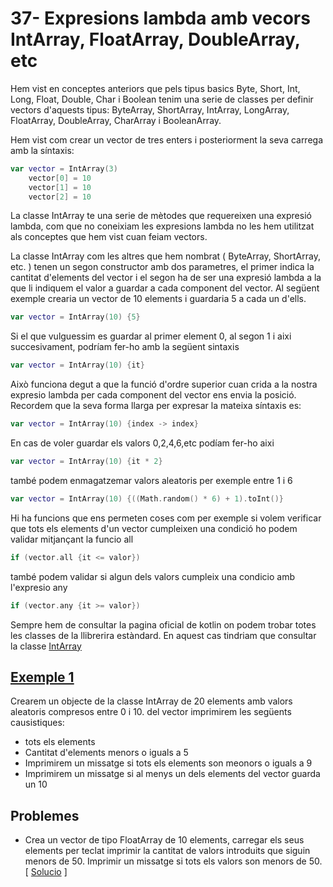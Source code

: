 # 37- Expresions lambda amb vecors IntArray, FloatArray, DoubleArray, etc

Hem vist en conceptes anteriors que pels tipus basics Byte, Short, Int, Long, Float, Double, Char  i Boolean tenim una serie de classes per definir vectors d'aquests tipus: ByteArray, ShortArray, IntArray, LongArray, FloatArray, DoubleArray, CharArray i BooleanArray.

Hem vist com crear un vector de tres enters i posteriorment la seva carrega amb la síntaxis:

```kotlin
var vector = IntArray(3)
    vector[0] = 10
    vector[1] = 10
    vector[2] = 10 
```

La classe IntArray te una serie de mètodes que requereixen una expresió lambda, com que no coneixiam les expresions lambda no les hem utilitzat als conceptes que hem vist cuan feiam vectors.

La classe IntArray com les altres que hem nombrat ( ByteArray, ShortArray, etc. ) tenen un segon constructor amb dos parametres, el primer indica la cantitat d'elements del vector i el segon ha de ser una expresió lambda a la que li indiquem el valor a guardar a cada component del vector. Al següent exemple crearia un vector de 10 elements i guardaria 5 a cada un d'ells.

```kotlin
var vector = IntArray(10) {5}
```

Si el que vulguessim es guardar al primer element 0, al segon 1 i aixi succesivament, podríam fer-ho amb la següent sintaxis

```kotlin
var vector = IntArray(10) {it}
```

Això funciona degut a que la funció d'ordre superior cuan crida a la nostra expresio lambda per cada component del vector ens envia la posició. Recordem que la seva forma llarga per expresar la mateixa síntaxis es:

```kotlin
var vector = IntArray(10) {index -> index}
```

En cas de voler guardar els valors 0,2,4,6,etc podíam fer-ho aixi

```kotlin
var vector = IntArray(10) {it * 2}
```

també podem enmagatzemar valors aleatoris per exemple entre 1 i 6 

```kotlin
var vector = IntArray(10) {((Math.random() * 6) + 1).toInt()}
```

Hi ha funcions que ens permeten coses com per exemple si volem  verificar que tots els elements d'un vector cumpleixen una condició ho podem validar mitjançant la funcio all

```kotlin
if (vector.all {it <= valor})
```

també podem validar si algun dels valors cumpleix una condicio amb l'expresio any

```kotlin
if (vector.any {it >= valor})
```

Sempre hem de consultar la pagina oficial de kotlin on podem trobar totes les classes de la llibrerira estàndard. En aquest cas tindriam que consultar la classe [IntArray](https://kotlinlang.org/api/latest/jvm/stdlib/kotlin/-int-array/)

## [Exemple 1](https://github.com/marcmoiagese/curskotlin/blob/master/37-Expresions_lambda_amb_vecors_IntArray_FloatArray_DoubleArray_etc/Exemple1/src/main/kotlin/Main.kt)

Crearem un objecte de la classe IntArray de 20 elements amb valors aleatoris compresos entre 0 i 10. del vector imprimirem les següents causistiques:
- tots els elements
- Cantitat d'elements menors o iguals a 5
- Imprimirem un missatge si tots els elements son meonors o iguals a 9
- Imprimirem un missatge si al menys un dels elements del vector guarda un 10

## Problemes

- Crea un vector de tipo  FloatArray de 10 elements, carregar els seus elements per teclat
  imprimir la cantitat de valors introduits que siguin menors de 50. Imprimir un  missatge si tots els valors son menors de 50. [ [Solucio]() ]
